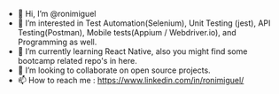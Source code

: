 - 👋 Hi, I’m @ronimiguel
- 👀 I’m interested in Test Automation(Selenium), Unit Testing (jest), API Testing(Postman), Mobile tests(Appium / Webdriver.io), and Programming as well.
- 🌱 I’m currently learning React Native, also you might find some bootcamp related repo's in here. 
- 💞️ I’m looking to collaborate on open source projects.
- 📫 How to reach me : https://www.linkedin.com/in/ronimiguel/

<!---
ronimiguel/ronimiguel is a ✨ special ✨ repository because its `README.md` (this file) appears on your GitHub profile.
You can click the Preview link to take a look at your changes.
--->
